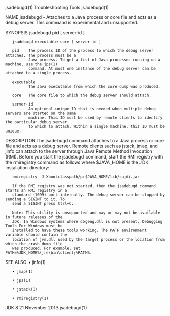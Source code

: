 jsadebugd(1)                             Troubleshooting Tools                            jsadebugd(1)

NAME
       jsadebugd - Attaches to a Java process or core file and acts as a debug server. This command is
       experimental and unsupported.

SYNOPSIS
       jsadebugd pid [ server-id ]

       jsadebugd executable core [ server-id ]

       pid    The process ID of the process to which the debug server attaches. The process must be a
              Java process. To get a list of Java processes running on a machine, use the jps(1)
              command. At most one instance of the debug server can be attached to a single process.

       executable
              The Java executable from which the core dump was produced.

       core   The core file to which the debug server should attach.

       server-id
              An optional unique ID that is needed when multiple debug servers are started on the same
              machine. This ID must be used by remote clients to identify the particular debug server
              to which to attach. Within a single machine, this ID must be unique.

DESCRIPTION
       The jsadebugd command attaches to a Java process or core file and acts as a debug server.
       Remote clients such as jstack, jmap, and jinfo can attach to the server through Java Remote
       Method Invocation (RMI). Before you start the jsadebugd command, start the RMI registry with
       the rmiregistry command as follows where $JAVA_HOME is the JDK installation directory:

       rmiregistry -J-Xbootclasspath/p:$JAVA_HOME/lib/sajdi.jar

       If the RMI registry was not started, then the jsadebugd command starts an RMI registry in a
       standard (1099) port internally. The debug server can be stopped by sending a SIGINT to it. To
       send a SIGINT press Ctrl+C.

       Note: This utility is unsupported and may or may not be available in future releases of the
       JDK. In Windows Systems where dbgeng.dll is not present, Debugging Tools For Windows must be
       installed to have these tools working. The PATH environment variable should contain the
       location of jvm.dll used by the target process or the location from which the crash dump file
       was produced. For example, set PATH=%JDK_HOME%\jre\bin\client;%PATH%.

SEE ALSO
       • jinfo(1)

       • jmap(1)

       • jps(1)

       • jstack(1)

       • rmiregistry(1)

JDK 8                                      21 November 2013                               jsadebugd(1)
